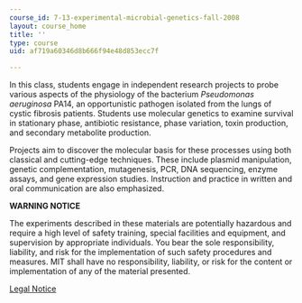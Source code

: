 ```yaml
---
course_id: 7-13-experimental-microbial-genetics-fall-2008
layout: course_home
title: ''
type: course
uid: af719a60346d8b666f94e48d853ecc7f

---
```

In this class, students engage in independent research projects to probe various aspects of the physiology of the bacterium _Pseudomonas aeruginosa_ PA14, an opportunistic pathogen isolated from the lungs of cystic fibrosis patients. Students use molecular genetics to examine survival in stationary phase, antibiotic resistance, phase variation, toxin production, and secondary metabolite production.

Projects aim to discover the molecular basis for these processes using both classical and cutting-edge techniques. These include plasmid manipulation, genetic complementation, mutagenesis, PCR, DNA sequencing, enzyme assays, and gene expression studies. Instruction and practice in written and oral communication are also emphasized.

**WARNING NOTICE**

The experiments described in these materials are potentially hazardous and require a high level of safety training, special facilities and equipment, and supervision by appropriate individuals. You bear the sole responsibility, liability, and risk for the implementation of such safety procedures and measures. MIT shall have no responsibility, liability, or risk for the content or implementation of any of the material presented.  
  
[Legal Notice](/terms/)
